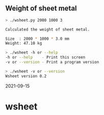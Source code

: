 ## Weight of sheet metal 

```sh
> ./wsheet.py 2000 1000 3

Calculated the weight of sheet metal.

Size  : 2000 * 1000 * 3.0 mm
Weight: 47.10 kg

> ./wsheet -h or --help
-h or --help    - Print this screen
-v or --version - Print a program version

> ./wsheet -v or --version
Wsheet version 0.2

```

2021-09-15
# wsheet
